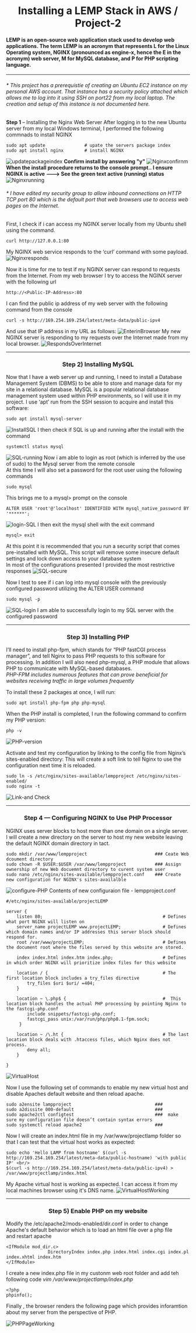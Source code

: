 # <div align="center"> Installing a LEMP Stack in AWS / Project-2 </div>
#### LEMP is an open-source web application stack used to develop web applications. The term LEMP is an acronym that represents L for the Linux Operating system, NGINX (pronounced as engine-x, hence the E in the acronym) web server, M for MySQL database, and P for PHP scripting language.
___
###### * This project has a prerequistie of creating an Ubuntu EC2 instance on my personal AWS account. That instance has a security policy attached which allows me to log into it using SSH on port22 from my local laptop. The creation and setup of this instance is not documented here. 

__Step 1__ – Installing the Nginx Web Server
After logging in to the new Ubuntu server from my local Windows terminal, I performed the following commnads to install NGINX
```
sudo apt update               # upate the servers package index
sudo apt install nginx        # install NGINX
```

![updatepackageindex](./images/packageindex.PNG)
__Confirm install by answering "y"__
![Nginxconfirnm](./images/nginxconfirminstall2.PNG)
__When the install procedure returns to the console prompt.. I ensure NGINX is active ---> See the green text active (running) status__
![Nginxrunning](./images/nginxrunning2.PNG)

###### * I have edited my security group to allow inbound connections on HTTP TCP port 80 which is the default port that web browsers use to access web pages on the Internet.

First, I check if i can access my NGINX server locally from my Ubuntu shell using the command.
```
curl http://127.0.0.1:80
```
My NGINX web service responds to the ‘curl’ command with some payload.
![Nginxresponds](./images/nginxresponds.PNG)

Now it is time for me to test if my NGINX server can respond to requests from the Internet.
From my web browser I try to access the NGINX server with the following url
```
http://<Public-IP-Address>:80
```
I can find the public ip address of my web server with the following command from the console
```
curl -s http://169.254.169.254/latest/meta-data/public-ipv4
```
And use that IP address in my URL as follows:
![EnterinBrowser](./images/browserpublicip.PNG)
My new NGINX server is responding to my requests over the Internet made from my local browser.
![RespondsOverInternet](./images/respondsoverinternet.PNG)

___
### <div align="center"> Step 2) Installing MySQL </div>

Now that I have a web server up and running, I need to install a Database Management System (DBMS) to be able to store and manage data for my site in a relational database. MySQL is a popular relational database management system used within PHP environments, so I will use it in my project.
I use ‘apt’ run from the SSH session to acquire and install this software:
```
sudo apt install mysql-server
```
![InstallSQL](./images/Installmysqlserver.PNG)
I then check if SQL is up and running after the install with the command
```
systemctl status mysql
```
![SQL-running](./images/sqlrunning.PNG)
Now i am able to login as root (which is inferred by the use of sudo) to the Mysql server from the remote console <br/>
At this time I will also set a password for the root user using the following commands

```
sudo mysql
```
This brings me to a mysql> prompt on the console
```
ALTER USER 'root'@'localhost' IDENTIFIED WITH mysql_native_password BY '******';
```

![login-SQL](./images/loginandsetpassword.PNG)
I then exit the mysql shell with the exit command
```
mysql> exit
```
At this point it is recommended that you run a security script that comes pre-installed with MySQL. This script will remove some insecure default settings and lock down access to your database system <br/>
In most of the configurations presented I provided the most restrictive responses
![SQL-secure](./images/sqlsecurityscript.PNG)

Now I test to see if i can log into mysql console with the previously configured password utilizing the ALTER USER command
```
sudo mysql -p
```
![SQL-login](./images/lognsqlwithpassword.PNG)
I am able to successfully login to my SQL server with the configured password
___
### <div align="center"> Step 3) Installing PHP </div>
I’ll need to install php-fpm, which stands for “PHP fastCGI process manager”, and tell Nginx to pass PHP requests to this software for processing. 
In addition I will also need php-mysql, a PHP module that allows PHP to communicate with MySQL-based databases. <br/>
*PHP-FPM includes numerous features that can prove beneficial for websites receiving traffic in large volumes frequently*

To install these 2 packages at once, I will run:

```
sudo apt install php-fpm php php-mysql
```

When the PHP install is completed, I run the following command to confirm my PHP version:
```
php -v
```
![PHP-version](./images/installphpandversion.PNG)

Activate and test my configuration by linking to the config file from Nginx’s sites-enabled directory:
This will create a soft link to tell Nginx to use the configuration next time it is reloaded.
```
sudo ln -s /etc/nginx/sites-available/lempproject /etc/nginx/sites-enabled/
sudo nginx -t
```
![Link-and Check](./images/symboliclinkandcheck.PNG)
___


### <div align="center"> Step 4 — Configuring NGINX to Use PHP Processor </div>
NGINX uses server blocks to host more than one domain on a single server.
I will create a new directory on the server to host my new website leaving the default NGINX domain directory in tact.
```
sudo mkdir /var/www/lempproject                          ### Ceate Web dcoument directory
sudo chown -R $USER:$USER /var/www/lempproject           ### Assign ownership of new Web docuemnt directory to curent system user
sudo nano /etc/nginx/sites-available/lempproject.conf    ### Create new configuration for NGINX's sites-availalble
```
![configure-PHP](./images/configurephp.PNG)
Contents of new configuraion file - lempproject.conf
```
#/etc/nginx/sites-available/projectLEMP

server {
    listen 80;                                              # Defines what port NGINX will listen on
    server_name projectLEMP www.projectLEMP;                # Defines which domain names and/or IP addresses this server block should respond for.
    root /var/www/projectLEMP;                              # Defines the document root where the files served by this website are stored.

    index index.html index.htm index.php;                   # Defines in which order NGINX will prioritize index files for this website

    location / {                                            # The first location block includes a try_files directive
        try_files $uri $uri/ =404;
    }

    location ~ \.php$ {                                     #  This location block handles the actual PHP processing by pointing Nginx to the fastcgi-php.conf 
        include snippets/fastcgi-php.conf;
        fastcgi_pass unix:/var/run/php/php8.1-fpm.sock;
     }

    location ~ /\.ht {                                      # The last location block deals with .htaccess files, which Nginx does not process.
        deny all;
    }

}
```
![VirtualHost](./images/configurephp.png)


Now I use the following set of commands to enable my new virtual host and disable Apaches default website and then reload apache.
```
sudo a2ensite lampproject                                ### 
sudo a2dissite 000-default                               ###
sudo apache2ctl configtest                               ###  make sure my configuration file doesn’t contain syntax errors
sudo systemctl reload apache2                            ###
```

Now I will create an index.html file in my /var/www/projectlamp folder so that I can test that the virtual host works as expected:

```
sudo echo 'Hello LAMP from hostname' $(curl -s http://169.254.169.254/latest/meta-data/public-hostname) 'with public IP' <br/> 
$(curl -s http://169.254.169.254/latest/meta-data/public-ipv4) > /var/www/projectlamp/index.html
```
My Apache virtual host is working as expected. I can access it from my local machines browser using it's DNS name.
![VirtualHostWorking](./images/websitefrombrowser.PNG)

___
### <div align="center"> Step 5) Enable PHP on my website </div>
Modify the /etc/apache2/mods-enabled/dir.conf in order to change Apache's default behavior which is to load an html file over a php file <br/>
and restart apache 
```
<IfModule mod_dir.c>
                DirectoryIndex index.php index.html index.cgi index.pl index.xhtml index.htm
</IfModule>
```
I create a new index.php file in my custonm web root folder and add teh following code
_vim /var/www/projectlamp/index.php_
```
<?php
phpinfo();
```

Finally , the browser renders the following page which provides inforamtion about my server from the perspective of PHP.

![PHPPageWorking](./images/phppagerendered.PNG)
